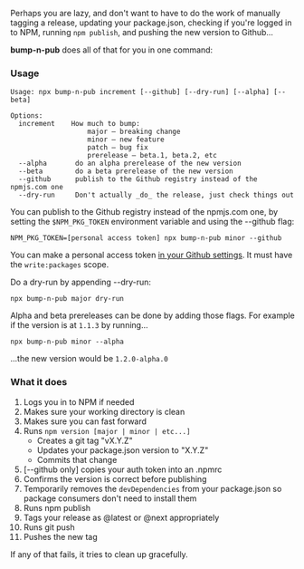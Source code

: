 Perhaps you are lazy, and don't want to have to do the work of manually tagging
a release, updating your package.json, checking if you're logged in to NPM,
running `npm publish`, and pushing the new version to Github...

**bump-n-pub** does all of that for you in one command:

### Usage

```
Usage: npx bump-n-pub increment [--github] [--dry-run] [--alpha] [--beta]

Options:
  increment    How much to bump:
                   major — breaking change
                   minor — new feature
                   patch — bug fix
                   prerelease — beta.1, beta.2, etc
  --alpha       do an alpha prerelease of the new version
  --beta        do a beta prerelease of the new version
  --github      publish to the Github registry instead of the npmjs.com one
  --dry-run     Don't actually _do_ the release, just check things out
```

You can publish to the Github registry instead of the npmjs.com one, by setting
the `$NPM_PKG_TOKEN` environment variable and using the --github flag:

```
NPM_PKG_TOKEN=[personal access token] npx bump-n-pub minor --github
```

You can make a personal access token [in your Github settings](https://github.com/settings/tokens).
It must have the `write:packages` scope.

Do a dry-run by appending --dry-run:

```
npx bump-n-pub major dry-run
```

Alpha and beta prereleases can be done by adding those flags. For example if the version is at `1.1.3` by running...

```
npx bump-n-pub minor --alpha
```

...the new version would be `1.2.0-alpha.0`

### What it does
1. Logs you in to NPM if needed
2. Makes sure your working directory is clean
3. Makes sure you can fast forward
4. Runs `npm version [major | minor | etc...]`
    - Creates a git tag "vX.Y.Z"
    - Updates your package.json version to "X.Y.Z"
    - Commits that change
5. [--github only] copies your auth token into an .npmrc
6. Confirms the version is correct before publishing
7. Temporarily removes the `devDependencies` from your package.json so package consumers don't need to install them
8. Runs npm publish
9. Tags your release as @latest or @next appropriately
10. Runs git push
11. Pushes the new tag

If any of that fails, it tries to clean up gracefully.